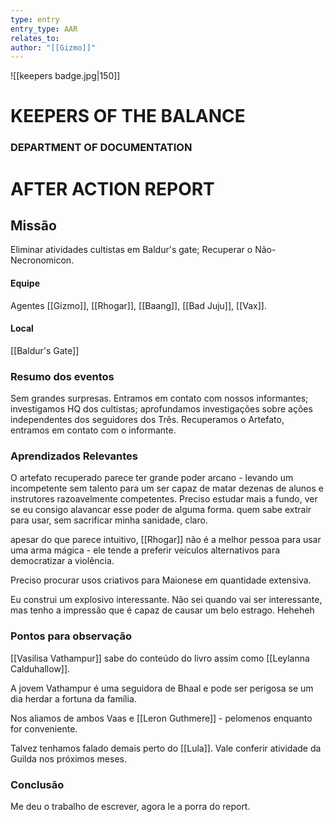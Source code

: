 ```yaml
---
type: entry
entry_type: AAR
relates_to: 
author: "[[Gizmo]]"
---
```

![[keepers badge.jpg|150]]
# KEEPERS OF THE BALANCE 
### DEPARTMENT OF DOCUMENTATION
# AFTER ACTION REPORT

## Missão
Eliminar atividades cultistas em Baldur's gate; Recuperar o Não-Necronomicon. 

#### Equipe
Agentes [[Gizmo]], [[Rhogar]], [[Baang]], [[Bad Juju]], [[Vax]].
#### Local
[[Baldur's Gate]]

### Resumo dos eventos
Sem grandes surpresas. Entramos em contato com nossos informantes; investigamos HQ dos cultistas; aprofundamos investigações sobre ações independentes dos seguidores dos Três. Recuperamos o Artefato, entramos em contato com o informante.

### Aprendizados Relevantes

O artefato recuperado parece ter grande poder arcano - levando um incompetente sem talento para um ser capaz de matar dezenas de alunos e instrutores razoavelmente competentes. Preciso estudar mais a fundo, ver se eu consigo alavancar esse poder de alguma forma. quem sabe extrair para usar, sem sacrificar minha sanidade, claro.

apesar do que parece intuitivo, [[Rhogar]] não é a melhor pessoa para usar uma arma mágica - ele tende a preferir veículos alternativos para democratizar a violência.

Preciso procurar usos criativos para Maionese em quantidade extensiva.

Eu construi um explosivo interessante. Não sei quando vai ser interessante, mas tenho a impressão que é capaz de causar um belo estrago. Heheheh

### Pontos para observação

[[Vasilisa Vathampur]] sabe do conteúdo do livro assim como [[Leylanna Calduhallow]]. 

A jovem Vathampur é uma seguidora de Bhaal e pode ser perigosa se um dia herdar a fortuna da família. 

Nos aliamos de ambos Vaas e [[Leron Guthmere]] - pelomenos enquanto for conveniente.

Talvez tenhamos falado demais perto do [[Lula]]. Vale conferir atividade da Guilda nos próximos meses.

### Conclusão

Me deu o trabalho de escrever, agora le a porra do report.